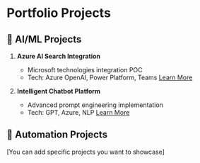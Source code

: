 # Portfolio Projects

## 🤖 AI/ML Projects
1. **Azure AI Search Integration**
   - Microsoft technologies integration POC
   - Tech: Azure OpenAI, Power Platform, Teams
   [Learn More](#)

2. **Intelligent Chatbot Platform**
   - Advanced prompt engineering implementation
   - Tech: GPT, Azure, NLP
   [Learn More](#)

## 🔧 Automation Projects
[You can add specific projects you want to showcase]
